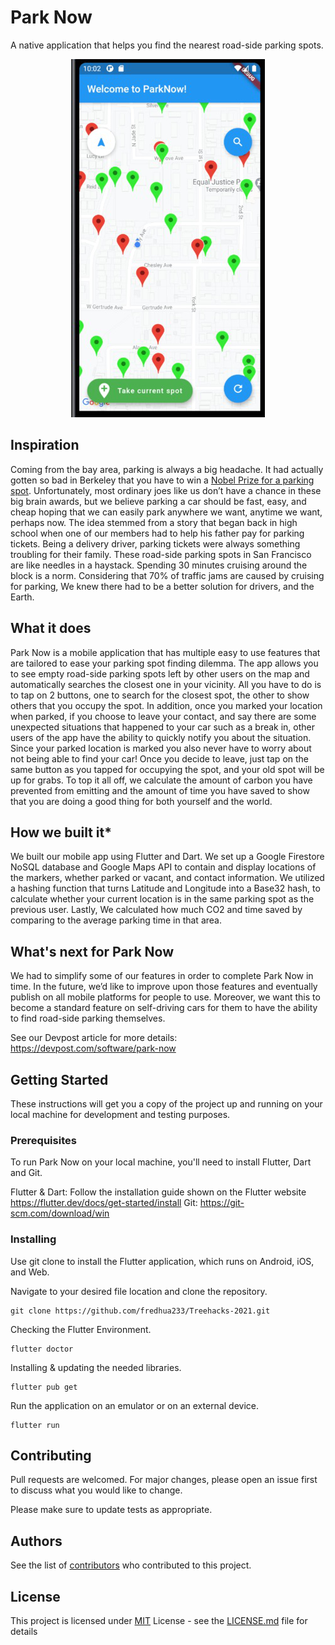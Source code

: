 # Park Now

A native application that helps you find the nearest road-side parking spots.

<p align="center">
  <img src="./image.png" />
</p>

## Inspiration
Coming from the bay area, parking is always a big headache. It had actually gotten so bad in Berkeley that you have to win a [Nobel Prize for a parking spot](https://www.npr.org/templates/story/story.php?storyId=113883274). Unfortunately, most ordinary joes like us don’t have a chance in these big brain awards, but we believe parking a car should be fast, easy, and cheap hoping that we can easily park anywhere we want, anytime we want, perhaps now. The idea stemmed from a story that began back in high school when one of our members had to help his father pay for parking tickets. Being a delivery driver, parking tickets were always something troubling for their family. These road-side parking spots in San Francisco are like needles in a haystack. Spending 30 minutes cruising around the block is a norm. Considering that 70% of traffic jams are caused by cruising for parking, We knew there had to be a better solution for drivers, and the Earth. 

## What it does
Park Now is a mobile application that has multiple easy to use features that are tailored to ease your parking spot finding dilemma. The app allows you to see empty road-side parking spots left by other users on the map and automatically searches the closest one in your vicinity. All you have to do is to tap on 2 buttons, one to search for the closest spot, the other to show others that you occupy the spot. In addition, once you marked your location when parked, if you choose to leave your contact, and say there are some unexpected situations that happened to your car such as a break in, other users of the app have the ability to quickly notify you about the situation. Since your parked location is marked you also never have to worry about not being able to find your car! Once you decide to leave, just tap on the same button as you tapped for occupying the spot, and your old spot will be up for grabs. To top it all off, we calculate the amount of carbon you have prevented from emitting and the amount of time you have saved to show that you are doing a good thing for both yourself and the world.

## How we built it*
We built our mobile app using Flutter and Dart. We set up a Google Firestore NoSQL database and Google Maps API to contain and display locations of the markers, whether parked or vacant, and contact information. We utilized a hashing function that turns Latitude and Longitude into a Base32 hash, to calculate whether your current location is in the same parking spot as the previous user. Lastly, We calculated how much CO2 and time saved by comparing to the average parking time in that area.

## What's next for Park Now
We had to simplify some of our features in order to complete Park Now in time. In the future, we’d like to improve upon those features and eventually publish on all mobile platforms for people to use. Moreover, we want this to become a standard feature on self-driving cars for them to have the ability to find road-side parking themselves.

See our Devpost article for more details: https://devpost.com/software/park-now 

## Getting Started

These instructions will get you a copy of the project up and running on
your local machine for development and testing purposes. 

### Prerequisites

To run Park Now on your local machine, you'll need to install Flutter, Dart and Git. 

Flutter & Dart: Follow the installation guide shown on the Flutter website https://flutter.dev/docs/get-started/install
Git: https://git-scm.com/download/win 

### Installing

Use git clone to install the Flutter application, which runs on Android, iOS, and Web.

Navigate to your desired file location and clone the repository.
```git
git clone https://github.com/fredhua233/Treehacks-2021.git
```

Checking the Flutter Environment.
```Flutter
flutter doctor
```

Installing & updating the needed libraries.
```Flutter
flutter pub get
```

Run the application on an emulator or on an external device.
```Flutter
flutter run
```

## Contributing

Pull requests are welcomed. For major changes, please open an issue first to discuss what you would like to change.

Please make sure to update tests as appropriate.

## Authors

See the list of [contributors](https://github.com/fredhua233/Treehacks-2021/contributors) who contributed to this project.

## License

This project is licensed under [MIT](LICENSE.md) License - see the [LICENSE.md](LICENSE.md) file for details
